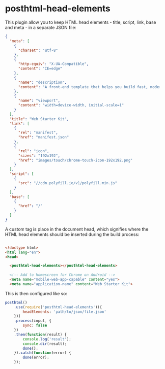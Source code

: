 # posthtml-head-elements

This plugin allow you to keep HTML head elements - title, script, link, base and meta - in a separate JSON file:

```json
{
  "meta": [
    {
      "charset": "utf-8"
    },
    {
      "http-equiv": "X-UA-Compatible",
      "content": "IE=edge"
    },
    {
      "name": "description",
      "content": "A front-end template that helps you build fast, modern mobile web apps."
    },
    {
      "name": "viewport",
      "content": "width=device-width, initial-scale=1"
    }
  ],
  "title": "Web Starter Kit",
  "link": [
    {
      "rel": "manifest",
      "href": "manifest.json"
    },
    {
      "rel": "icon",
      "sizes": "192x192",
      "href": "images/touch/chrome-touch-icon-192x192.png"
    }
  ],
  "script": [
    {
      "src": "//cdn.polyfill.io/v1/polyfill.min.js"
    }
  ],
  "base": [
    {
      "href": "/"
    }
  ]
}
```

A custom tag is place in the document head, which signifies where the HTML head elements should be inserted during the build process:

```html

<!doctype html>
<html lang="en">
<head>

  <posthtml-head-elements></posthtml-head-elements>
  
  <!-- Add to homescreen for Chrome on Android -->
  <meta name="mobile-web-app-capable" content="yes">
  <meta name="application-name" content="Web Starter Kit">

```


This is then configured like so:

```javascript
posthtml()
    .use(require('posthtml-head-elements')({
        headElements: 'path/to/json/file.json'
    }))
    .process(input, {
        sync: false
    })
    .then(function(result) {
        console.log('result');
        console.dir(result);
        done();
    }).catch(function(error) {
        done(error);
    });
```
